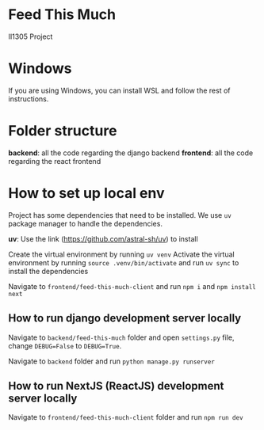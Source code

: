 # Feed This Much
II1305 Project 

# Windows
If you are using Windows, you can install WSL and follow the rest of instructions. 

# Folder structure

**backend**: all the code regarding the django backend
**frontend**: all the code regarding the react frontend

# How to set up local env
Project has some dependencies that need to be installed. We use `uv` package manager to handle the dependencies. 

**uv**: Use the link (https://github.com/astral-sh/uv) to install

Create the virtual environment by running `uv venv`
Activate the virtual environment by running `source .venv/bin/activate` and run `uv sync` to install the dependencies

Navigate to `frontend/feed-this-much-client` and run `npm i` and `npm install next`

## How to run django development server locally
Navigate to `backend/feed-this-much` folder and open `settings.py` file, change `DEBUG=False` to `DEBUG=True`.

Navigate to `backend` folder and run `python manage.py runserver`

## How to run NextJS (ReactJS) development server locally
Navigate to `frontend/feed-this-much-client` folder and run `npm run dev`
